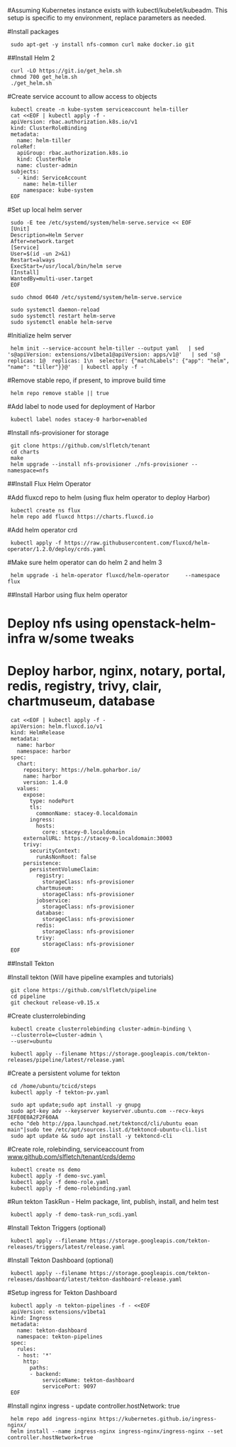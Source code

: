 #Assuming Kubernetes instance exists with kubectl/kubelet/kubeadm. This setup is specific to my environment, replace parameters as needed.

#Install packages 

     sudo apt-get -y install nfs-common curl make docker.io git

##Install Helm 2 

     curl -LO https://git.io/get_helm.sh
     chmod 700 get_helm.sh
     ./get_helm.sh

#Create service account to allow access to objects

     kubectl create -n kube-system serviceaccount helm-tiller
     cat <<EOF | kubectl apply -f -
     apiVersion: rbac.authorization.k8s.io/v1
     kind: ClusterRoleBinding
     metadata:
       name: helm-tiller
     roleRef:
       apiGroup: rbac.authorization.k8s.io
       kind: ClusterRole
       name: cluster-admin
     subjects:
       - kind: ServiceAccount
         name: helm-tiller
         namespace: kube-system
     EOF

#Set up local helm server

     sudo -E tee /etc/systemd/system/helm-serve.service << EOF
     [Unit]
     Description=Helm Server
     After=network.target
     [Service]
     User=$(id -un 2>&1)
     Restart=always
     ExecStart=/usr/local/bin/helm serve
     [Install]
     WantedBy=multi-user.target
     EOF

     sudo chmod 0640 /etc/systemd/system/helm-serve.service

     sudo systemctl daemon-reload
     sudo systemctl restart helm-serve
     sudo systemctl enable helm-serve

#Initialize helm server

     helm init --service-account helm-tiller --output yaml   | sed 's@apiVersion: extensions/v1beta1@apiVersion: apps/v1@'   | sed 's@  replicas: 1@  replicas: 1\n  selector: {"matchLabels": {"app": "helm", "name": "tiller"}}@'   | kubectl apply -f -

#Remove stable repo, if present, to improve build time

     helm repo remove stable || true

#Add label to node used for deployment of Harbor

     kubectl label nodes stacey-0 harbor=enabled

#Install nfs-provisioner for storage

     git clone https://github.com/slfletch/tenant
     cd charts
     make
     helm upgrade --install nfs-provisioner ./nfs-provisioner --namespace=nfs

##Install Flux Helm Operator

#Add fluxcd repo to helm (using flux helm operator to deploy Harbor)
     
     kubectl create ns flux
     helm repo add fluxcd https://charts.fluxcd.io

#Add helm operator crd
     
     kubectl apply -f https://raw.githubusercontent.com/fluxcd/helm-operator/1.2.0/deploy/crds.yaml

#Make sure helm operator can do helm 2 and helm 3

     helm upgrade -i helm-operator fluxcd/helm-operator     --namespace flux

##Install Harbor using flux helm operator

# Deploy nfs using openstack-helm-infra w/some tweaks
# Deploy harbor, nginx, notary, portal, redis, registry, trivy, clair, chartmuseum, database

     cat <<EOF | kubectl apply -f -
     apiVersion: helm.fluxcd.io/v1
     kind: HelmRelease
     metadata:
       name: harbor
       namespace: harbor
     spec:
       chart:
         repository: https://helm.goharbor.io/
         name: harbor
         version: 1.4.0
       values:
         expose:
           type: nodePort
           tls:
             commonName: stacey-0.localdomain
           ingress:
             hosts:
               core: stacey-0.localdomain
         externalURL: https://stacey-0.localdomain:30003
         trivy:
           securityContext:
             runAsNonRoot: false
         persistence:
           persistentVolumeClaim:
             registry:
               storageClass: nfs-provisioner
             chartmuseum:
               storageClass: nfs-provisioner
             jobservice:
               storageClass: nfs-provisioner
             database:
               storageClass: nfs-provisioner
             redis:
               storageClass: nfs-provisioner
             trivy:
               storageClass: nfs-provisioner
     EOF

##Install Tekton

#Install tekton (Will have pipeline examples and tutorials)

     git clone https://github.com/slfletch/pipeline
     cd pipeline
     git checkout release-v0.15.x

#Create clusterrolebinding

     kubectl create clusterrolebinding cluster-admin-binding \
     --clusterrole=cluster-admin \
     --user=ubuntu

     kubectl apply --filename https://storage.googleapis.com/tekton-releases/pipeline/latest/release.yaml

#Create a persistent volume for tekton

     cd /home/ubuntu/tcicd/steps
     kubectl apply -f tekton-pv.yaml

     sudo apt update;sudo apt install -y gnupg
     sudo apt-key adv --keyserver keyserver.ubuntu.com --recv-keys 3EFE0E0A2F2F60AA
     echo "deb http://ppa.launchpad.net/tektoncd/cli/ubuntu eoan main"|sudo tee /etc/apt/sources.list.d/tektoncd-ubuntu-cli.list
     sudo apt update && sudo apt install -y tektoncd-cli

#Create role, rolebinding, serviceaccount from www.github.com/slfletch/tenant/crds/demo

     kubectl create ns demo
     kubectl apply -f demo-svc.yaml
     kubectl apply -f demo-role.yaml
     kubectl apply -f demo-rolebinding.yaml

#Run tekton TaskRun - Helm package, lint, publish, install, and helm test
     
     kubectl apply -f demo-task-run_scdi.yaml

#Install Tekton Triggers (optional)

     kubectl apply --filename https://storage.googleapis.com/tekton-releases/triggers/latest/release.yaml

#Install Tekton Dashboard (optional)
     
     kubectl apply --filename https://storage.googleapis.com/tekton-releases/dashboard/latest/tekton-dashboard-release.yaml

#Setup ingress for Tekton Dashboard

     kubectl apply -n tekton-pipelines -f - <<EOF
     apiVersion: extensions/v1beta1
     kind: Ingress
     metadata:
       name: tekton-dashboard
       namespace: tekton-pipelines
     spec:
       rules:
       - host: '*'
         http:
           paths:
           - backend:
               serviceName: tekton-dashboard
               servicePort: 9097
     EOF

#Install nginx ingress - update controller.hostNetwork: true
   
     helm repo add ingress-nginx https://kubernetes.github.io/ingress-nginx/
     helm install --name ingress-nginx ingress-nginx/ingress-nginx --set controller.hostNetwork=true
